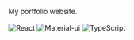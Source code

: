 My portfolio website.
<br>
<br>
![React](https://img.shields.io/badge/-React-61DBFB?style=for-the-badge&logo=react&logoColor=333)
![Material-ui](https://img.shields.io/badge/-MUI-007FFF?style=for-the-badge&logo=mui&logoColor=FAFAFA)
![TypeScript](https://img.shields.io/badge/-TypeScript-007acc?style=for-the-badge&logo=typescript&logoColor=333)

